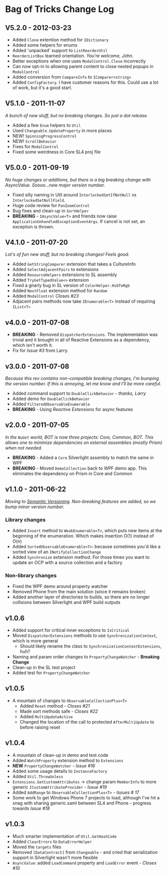 # Bag of Tricks Change Log #

## V5.2.0 - 2012-03-23
* Added `Clone` extention method for `IDictionary`
* Added some helpers for enums
* Added 'unpacked' support to `ListReorderUtil`
* `ReorderListBox` learned orientation. *You're welcome, John.*
* Better exceptions when one uses `ModalControl.Close` incorrectly
* Can now opt-in to allowing parent content to close nested popups in `ModalControl`
* Added conversion from `CompareInfo` to `IComparer<string>`
* Added `ConfigFactory`. I have customer reasons for this. Could use a lot of work, but it's a good start.

## V5.1.0 - 2011-11-07
*A bunch of new stuff, but no breaking changes. So just a dot release.*

* Added a few `Enum` helpers to `Util`
* Used `Changeable.UpdateProperty` in more places
* NEW! `SpinningProgressControl`
* NEW! `ScrollBehavior`
* Fixes for `ModalControl`
* Fixed some weirdness in Core SL4 proj file

## V5.0.0 - 2011-09-19
*No huge changes or additions, but there is a big breaking change with AsyncValue<T>. Soooo...new major version number.*

* Fixed silly naming in Util around `InterlockedSetIfNotNull` vs `InterlockedSetNullField`.
* Huge code review for `PanZoomControl`
* Bug fixes and clean-up in `SortHelper`
* **BREAKING** - `IAsyncValue<T>` and friends now raise `ApplicationUnhandledExceptionEventArgs`. If cancel is not set, an exception is thrown.

## V4.1.0 - 2011-07-20
*Lot's of fun new stuff, but no breaking changes! Feels good.*

* Added `GetStringComparer` extension that takes a CultureInfo
* Added `SelectAdjacentPairs` to extensions
* Added `ResourceHelpers` extensions to SL assembly
* Added `TryGetTypedValue<>` extension
* Fixed a gnarly bug in SL version of `ColorHelper.HsbToRgb`
* Added `NextFloat` extension method for `Random`
* Added `ModalControl` *Closes #23*
* Adjacent pairs methods now take `IEnumerable<T>` instead of requiring `IList<T>`

## v4.0.0 - 2011-07-08

* **BREAKING** - Removed `DispatcherExtensions`. The implementation was trivial and it brought in all of Reactive Extensions as a dependency, which isn't worth it.
* Fix for *Issue #3* from Larry.

## v3.0.0 - 2011-07-08

*Because this rev contains non-compatible breaking changes, I'm bumping the version number. If this is annoying, let me know and I'll be more careful.*

* Added command support to `DoubleClickBehavior` - *thanks, Larry*
* Added demo for `DoubleClickBehavior`
* Added `FilteredObservableEnumerable`
* **BREAKING** - Using *Reactive Extensions* for async features

## v2.0.0 - 2011-07-05

*In the `NuGet` world, BOT is now three projects: Core, Common, BOT. This allows one to minimize dependencies on external assemblies (mostly Prism) when not needed.*

* **BREAKING** - Added a `Core` Silverlight assembly to match the same in WPF
* **BREAKING** - Moved `DemoCollection` back to WPF demo app. This eliminates the dependency on Prism in Core and Common

## v1.1.0 - 2011-06-22 ##

*Moving to [Semantic Versioning](http://semver.org/). Non-breaking features are added, so we bump minor version number.*

### Library changes ###

* Added `Insert` method to `WeakEnumerable<T>`, which puts new items at the beginning of the enumeration. Which makes insertion O(1) instead of O(n)
* Added `SortedObservableEnumerable<T>`: because sometimes you'd like a sorted view of an `INotifyCollectionChange`
* Added `Synchronize` extension method. For those times you want to update an OCP<T> with a source collection and a factory

### Non-library changes ###

* Fixed the WPF demo around property watcher
* Removed Phone from the main solution (since it remains broken)
* Added another layer of directories to builds, so there are no longer collisions between Silverlight and WPF build outputs

## v1.0.6 ##
* Added support for critical inner exceptions to `IsCritical`
* Moved `DispatcherExtensions` methods to use `SynchronizationContext`, which is more general
  * Should likely rename the class to `SynchronizationContextExtensions`, huh?
* Naming and param order changes to `PropertyChangeWatcher` - **Breaking Change**
* Clean-up in the SL test project
* Added test for `PropertyChangeWatcher`

## v1.0.5 ##
* A mountain of changes to `ObservableCollectionPlus<T>`
  * Added `Reset` method - *Closes #21*
  * Made sort methods safe - *Closes #22*
  * Added `MultiUpdateActive`
  * Changed the location of the call to protected `AfterMultiUpdate` to before raising reset

## v1.0.4 ##
* A mountain of clean-up in demo and test code
* Added `WatchProperty` extension method to `Extensions`
* **NEW** `PropertyChangeWatcher` - *Issue #16*
* Added some usage details to `InstanceFactory`
* Added `Util.ThrowUnless`
* `Extensions.GetCustomAttributes` -> change param `MemberInfo` to more generic `ICustomAttributeProvider` - *Issue #19*
* Added `AddRange` to `ObservableCollectionPlus<T>` - *Issues # 17*
* Some work to get Windows Phone 7 projects to load, although I've hit a snag with sharing generic.xaml between SL4 and Phone - progress towards *Issue #18*

## v1.0.3 ##
* Much smarter implementation of `Util.GetHashCode`
* Added `ClearErrors` to `DataErrorHelper`
* Moved the `targets` files
* Removed `[DataContract]` from `Changeable` - and cried that serialization support in Silverlight wasn't more flexible
* `AsyncValue`: added `LoadCommand` property and `LoadError` event - *Closes #10*
